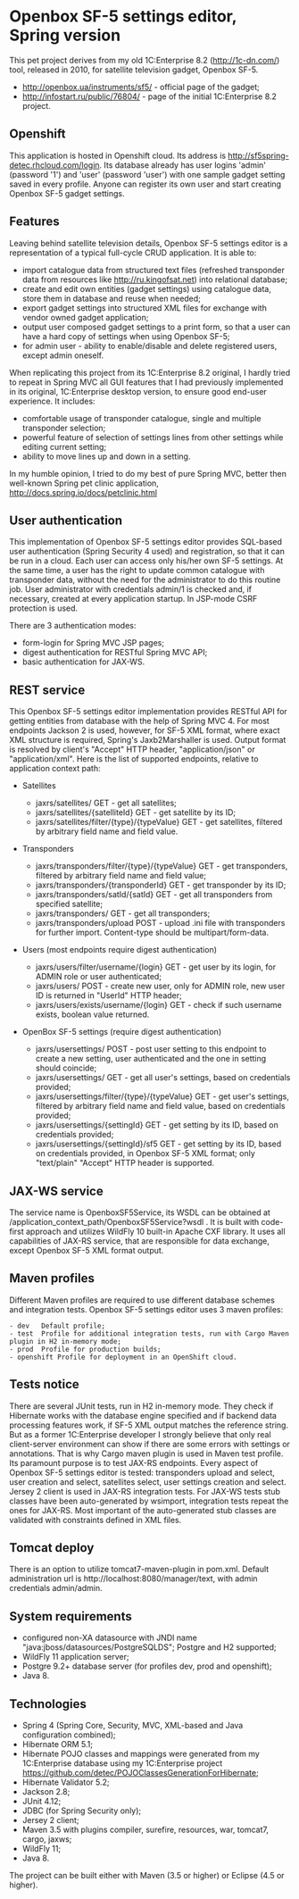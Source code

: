 # Openbox SF-5 settings editor, Spring version #

This pet project derives from my old 1C:Enterprise 8.2 (<http://1c-dn.com/>) tool, released in 2010, for satellite television gadget, Openbox SF-5.
- <http://openbox.ua/instruments/sf5/>   - official page of the gadget;
- <http://infostart.ru/public/76804/>	 - page of the initial 1C:Enterprise 8.2 project.

## Openshift ##

This application is hosted in Openshift cloud. Its address is <http://sf5spring-detec.rhcloud.com/login>. Its database already has user logins 'admin' (password '1') and 'user' (password 'user') with one sample gadget setting saved in every profile. Anyone can register its own user and start creating Openbox SF-5 gadget settings.

## Features ##

Leaving behind satellite television details, Openbox SF-5 settings editor is a representation of a typical full-cycle CRUD application. It is able to:

- import catalogue data from structured text files (refreshed transponder data from resources like <http://ru.kingofsat.net>) into relational database;
- create and edit own entities (gadget settings) using catalogue data, store them in database and reuse when needed;
- export gadget settings into structured XML files for exchange with vendor owned gadget application;
- output user composed gadget settings to a print form, so that a user can have a hard copy of settings when using Openbox SF-5;
- for admin user - ability to enable/disable and delete registered users, except admin oneself.

When replicating this project from its 1C:Enterprise 8.2 original, I hardly tried to repeat in Spring MVC all GUI features that I had previously implemented in its original, 1C:Enterprise desktop version, to ensure good end-user experience. It includes:

- comfortable usage of transponder catalogue, single and multiple transponder selection;
- powerful feature of selection of settings lines from other settings while editing current setting;
- ability to move lines up and down in a setting.

In my humble opinion, I tried to do my best of pure Spring MVC, better then well-known Spring pet clinic application, <http://docs.spring.io/docs/petclinic.html>

## User authentication ##

This implementation of Openbox SF-5 settings editor provides SQL-based user authentication (Spring Security 4 used) and registration, so that it can be run in a cloud. Each user can access only his/her own SF-5 settings. At the same time, a user has the right to update common catalogue with transponder data, without the need for the administrator to do this routine job. User administrator with credentials admin/1 is checked and, if necessary, created at every application startup. In JSP-mode CSRF protection is used.

There are 3 authentication modes:

- form-login for Spring MVC JSP pages;
- digest authentication for RESTful Spring MVC API;
- basic authentication for JAX-WS.

## REST service ##

This Openbox SF-5 settings editor implementation provides RESTful API for getting entities from database with the help of Spring MVC 4. For most endpoints Jackson 2 is used, however, for SF-5 XML format, where exact XML structure is required, Spring's Jaxb2Marshaller is used. Output format is resolved by client's "Accept" HTTP header, "application/json" or "application/xml". Here is the list of supported endpoints, relative to application context path:

- Satellites
	- jaxrs/satellites/ GET								- get all satellites;
	- jaxrs/satellites/{satelliteId} GET 				- get satellite by its ID;
	- jaxrs/satellites/filter/{type}/{typeValue} GET 	- get satellites, filtered by arbitrary field name and field value.
	
- Transponders
	- jaxrs/transponders/filter/{type}/{typeValue} GET 	- get transponders, filtered by arbitrary field name and field value;
	- jaxrs/transponders/{transponderId} GET 			- get transponder by its ID;
	- jaxrs/transponders/satId/{satId} GET 				- get all transponders from specified satellite;
	- jaxrs/transponders/ GET 							- get all transponders;
	- jaxrs/transponders/upload POST					- upload .ini file with transponders for further import. Content-type should be multipart/form-data.
	
- Users (most endpoints require digest authentication)
	- jaxrs/users/filter/username/{login} GET 			- get user by its login, for ADMIN role or user authenticated;
	- jaxrs/users/ POST 								- create new user, only for ADMIN role, new user ID is returned in "UserId" HTTP header; 
	- jaxrs/users/exists/username/{login} GET 			- check if such username exists, boolean value returned.
	
- OpenBox SF-5 settings (require digest authentication)
	- jaxrs/usersettings/ POST								- post user setting to this endpoint to create a new setting, user authenticated and the one in setting should coincide;
	- jaxrs/usersettings/ GET								- get all user's settings, based on credentials provided;
	- jaxrs/usersettings/filter/{type}/{typeValue} GET 		- get user's settings, filtered by arbitrary field name and field value, based on credentials provided;
	- jaxrs/usersettings/{settingId} GET 					- get setting by its ID, based on credentials provided;
	- jaxrs/usersettings/{settingId}/sf5 GET				- get setting by its ID, based on credentials provided, in Openbox SF-5 XML format; only "text/plain" "Accept" HTTP header is supported.
	
## JAX-WS service ##

The service name is OpenboxSF5Service, its WSDL can be obtained at /application_context_path/OpenboxSF5Service?wsdl . It is built with code-first approach and utilizes WildFly 10 built-in Apache CXF library. It uses all capabilities of JAX-RS service, that are responsible for data exchange, except Openbox SF-5 XML format output.
	
## Maven profiles ##

Different Maven profiles are required to use different database schemes and integration tests. Openbox SF-5 settings editor uses 3 maven profiles:

	- dev 	Default profile;
	- test 	Profile for additional integration tests, run with Cargo Maven plugin in H2 in-memory mode;
	- prod 	Profile for production builds;
	- openshift Profile for deployment in an OpenShift cloud.
	
## Tests notice ##

There are several JUnit tests, run in H2 in-memory mode. They check if Hibernate works with the database engine specified and if backend data processing features work, if SF-5 XML output matches the reference string. But as a former 1C:Enterprise developer I strongly believe that only real client-server environment can show if there are some errors with settings or annotations. That is why Cargo maven plugin is used in Maven test profile. Its paramount purpose is to test JAX-RS endpoints. Every aspect of Openbox SF-5 settings editor is tested: transponders upload and select, user creation and select, satellites select, user settings creation and select. Jersey 2 client is used in JAX-RS integration tests. For JAX-WS tests stub classes have been auto-generated by wsimport, integration tests repeat the ones for JAX-RS. Most important of the auto-generated stub classes are validated with constraints defined in XML files.

## Tomcat deploy ##

There is an option to utilize tomcat7-maven-plugin in pom.xml. Default administration url is http://localhost:8080/manager/text, with admin credentials admin/admin.
	
## System requirements ##

- configured non-XA datasource with JNDI name "java:jboss/datasources/PostgreSQLDS"; Postgre and H2 supported;
- WildFly 11 application server;
- Postgre 9.2+ database server (for profiles dev, prod and openshift);
- Java 8.

## Technologies ##

- Spring 4 (Spring Core, Security, MVC, XML-based and Java configuration combined);
- Hibernate ORM 5.1;
- Hibernate POJO classes and mappings were generated from my 1C:Enterprise database using my 1C:Enterprise project <https://github.com/detec/POJOClassesGenerationForHibernate>;
- Hibernate Validator 5.2;
- Jackson 2.8;
- JUnit 4.12;
- JDBC (for Spring Security only);
- Jersey 2 client;
- Maven 3.5 with plugins compiler, surefire, resources, war, tomcat7, cargo, jaxws;
- WildFly 11;
- Java 8.

The project can be built either with Maven (3.5 or higher) or Eclipse (4.5 or higher).
